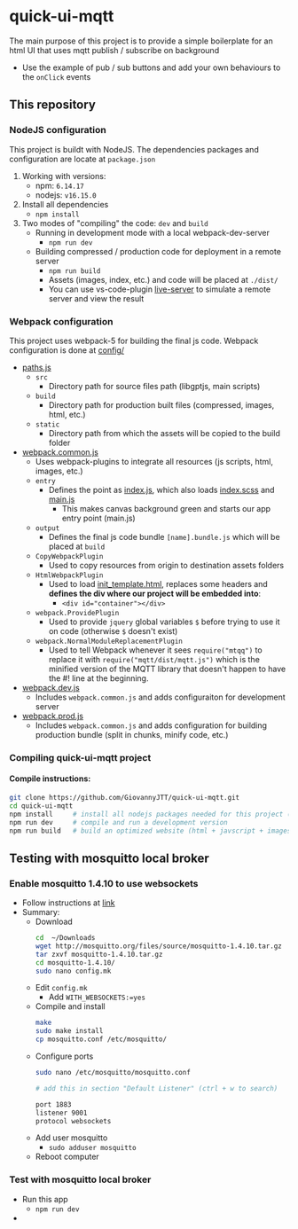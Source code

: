 # quick-ui-mqtt

The main purpose of this project is to provide a simple boilerplate for an html UI that uses mqtt publish / subscribe on background

* Use the example of pub / sub buttons and add your own behaviours to the `onClick` events

## This repository

### NodeJS configuration

This project is buildt with NodeJS. The dependencies packages and configuration are locate at `package.json`

1. Working with versions:
    * npm: `6.14.17`
    * nodejs: `v16.15.0`
2. Install all dependencies
    * `npm install`
3. Two modes of "compiling" the code: `dev` and `build`
    * Running in development mode with a local webpack-dev-server
        * `npm run dev`
    * Building compressed / production code for deployment in a remote server
        * `npm run build`
        * Assets (images, index, etc.) and code will be placed at `./dist/`
        * You can use vs-code-plugin [live-server](https://marketplace.visualstudio.com/items?itemName=ritwickdey.LiveServer) to simulate a remote server and view the result

### Webpack configuration

This project uses webpack-5 for building the final js code. Webpack configuration is done at [config/](./config)

* [paths.js](./config/paths.js)
    * `src`
        * Directory path for source files path (libgptjs, main scripts)
    * `build`
        * Directory path for production built files (compressed, images, html, etc.)
    * `static`
        * Directory path from which the assets will be copied to the build folder
* [webpack.common.js](./config/webpack.common.js)
    * Uses webpack-plugins to integrate all resources (js scripts, html, images, etc.)
    * `entry`
        * Defines the point as [index.js](./src/index.js), which also loads [index.scss](./src/styles/index.scss) and [main.js](./src/scripts/main.js)
            * This makes canvas background green and starts our app entry point (main.js)
    * `output`
        * Defines the final js code bundle `[name].bundle.js` which will be placed at `build`
    * `CopyWebpackPlugin`
        * Used to copy resources from origin to destination assets folders
    * `HtmlWebpackPlugin`
        * Used to load [init_template.html](./src/html/init_template.html), replaces some headers and __defines the div where our project will be embedded into__:
            * `<div id="container"></div>`
    * `webpack.ProvidePlugin`
        * Used to provide `jquery` global variables `$` before trying to use it on code (otherwise `$` doesn't exist)
    * `webpack.NormalModuleReplacementPlugin`
        * Used to tell Webpack whenever it sees `require("mtqq")` to replace it with `require("mqtt/dist/mqtt.js")` which is the minified version of the MQTT library that doesn't happen to have the #! line at the beginning.
* [webpack.dev.js](./config/webpack.dev.js)
    * Includes `webpack.common.js` and adds configuraiton for development server
* [webpack.prod.js](./config/webpack.prod.js)
    * Includes `webpack.common.js` and adds configuration for building production bundle (split in chunks, minify code, etc.)

### Compiling quick-ui-mqtt project

#### Compile instructions:

```bash
git clone https://github.com/GiovannyJTT/quick-ui-mqtt.git
cd quick-ui-mqtt
npm install     # install all nodejs packages needed for this project (in node_modules/ folder)
npm run dev     # compile and run a development version
npm run build   # build an optimized website (html + javscript + images) in dist/ folder
```

## Testing with mosquitto local broker

### Enable mosquitto 1.4.10 to use websockets

* Follow instructions at [link](https://gist.github.com/smoofit/dafa493aec8d41ea057370dbfde3f3fc)
* Summary:
    * Download
        ```bash
        cd  ~/Downloads
        wget http://mosquitto.org/files/source/mosquitto-1.4.10.tar.gz
        tar zxvf mosquitto-1.4.10.tar.gz
        cd mosquitto-1.4.10/
        sudo nano config.mk
        ```
    * Edit `config.mk`
        * Add `WITH_WEBSOCKETS:=yes`
    * Compile and install
        ```bash
        make
        sudo make install
        cp mosquitto.conf /etc/mosquitto/
        ```
    * Configure ports
        ```bash
        sudo nano /etc/mosquitto/mosquitto.conf

        # add this in section "Default Listener" (ctrl + w to search)

        port 1883
        listener 9001
        protocol websockets
        ```
    * Add user mosquitto
        * `sudo adduser mosquitto`
    * Reboot computer

### Test with mosquitto local broker

* Run this app
    * `npm run dev`
* 